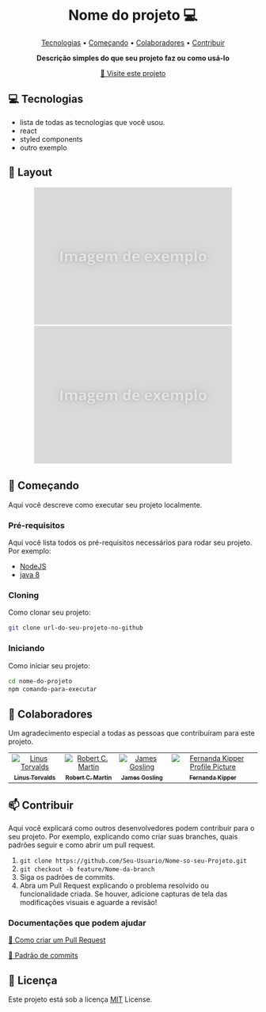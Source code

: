 <h1 align="center" style="font-weight: bold;">Nome do projeto 💻</h1>

<p align="center">
 <a href="#tech">Tecnologias</a> •
 <a href="#started">Começando</a> •
 <a href="#colab">Colaboradores</a> •
 <a href="#contribute">Contribuir</a>
</p> 

<p align="center"> 
 <b>Descrição simples do que seu projeto faz ou como usá-lo</b>
</p>

<p align="center">
 <a href="url-do-projeto">📱 Visite este projeto</a>
</p>


<h2 id="technologies">💻 Tecnologias</h2>

- lista de todas as tecnologias que você usou.
- react
- styled components
- outro exemplo


<h2 id="layout">🎨 Layout</h2>

<p align="center">
 <img src="../../img/Imagem-de-exemplo.png" alt="Exemplo de imagem" width="400px">
 <img src="../../img/Imagem-de-exemplo.png" alt="Exemplo de imagem" width="400px">
</p>


<h2 id="started">🚀 Começando</h2>

Aqui você descreve como executar seu projeto localmente.


### Pré-requisitos

Aqui você lista todos os pré-requisitos necessários para rodar seu projeto. Por exemplo:

- [NodeJS](https://nodejs.org/pt)
- [java 8](https://www.java.com/pt-BR/)


### Cloning

Como clonar seu projeto:

```bash
git clone url-do-seu-projeto-no-github
```

### Iniciando

Como iniciar seu projeto:

```bash
cd nome-do-projeto
npm comando-para-executar
```


<h2 id="colab">🤝 Colaboradores</h2>

Um agradecimento especial a todas as pessoas que contribuíram para este projeto.

<table>
  <tr>
    <td align="center">
      <a href="#">
        <img src="https://upload.wikimedia.org/wikipedia/commons/thumb/e/e8/Lc3_2018_%28263682303%29_%28cropped%29.jpeg/220px-Lc3_2018_%28263682303%29_%28cropped%29.jpeg" width="100px;" alt="Linus Torvalds"/><br>
        <sub>
          <b>Linus Torvalds</b>
        </sub>
      </a>
    </td>
    <td align="center">
      <a href="#">
        <img src="https://upload.wikimedia.org/wikipedia/commons/thumb/4/47/Robert_C._Martin_surrounded_by_computers_%28cropped%29.jpg/640px-Robert_C._Martin_surrounded_by_computers_%28cropped%29.jpg" width="100px;" alt="Robert C. Martin"/><br>
        <sub>
          <b>Robert C. Martin</b>
        </sub>
      </a>
    </td>
    <td align="center">
      <a href="#">
        <img src="https://upload.wikimedia.org/wikipedia/commons/1/14/James_Gosling_2008.jpg" width="100px;" alt="James Gosling"/><br>
        <sub>
          <b>James Gosling</b>
        </sub>
      </a>
    </td>
    <td align="center">
      <a href="#">
        <img src="https://avatars.githubusercontent.com/u/61896274?v=4" width="100px;" alt="Fernanda Kipper Profile Picture"/><br>
        <sub>
          <b>Fernanda Kipper</b>
        </sub>
      </a>
    </td>
  </tr>
</table>


<h2 id="contribute">📫 Contribuir</h2>

Aqui você explicará como outros desenvolvedores podem contribuir para o seu projeto. Por exemplo, explicando como criar suas branches, quais padrões seguir e como abrir um pull request.

1. `git clone https://github.com/Seu-Usuario/Nome-so-seu-Projeto.git`
2. `git checkout -b feature/Nome-da-branch`
3. Siga os padrões de commits.
4. Abra um Pull Request explicando o problema resolvido ou funcionalidade criada. Se houver, adicione capturas de tela das modificações visuais e aguarde a revisão!


### Documentações que podem ajudar

[📝 Como criar um Pull Request](https://www.atlassian.com/br/git/tutorials/making-a-pull-request)

[💾 Padrão de commits](https://gist.github.com/joshbuchea/6f47e86d2510bce28f8e7f42ae84c716)


## 📜 Licença

Este projeto está sob a licença [MIT](../../LICENSE) License.